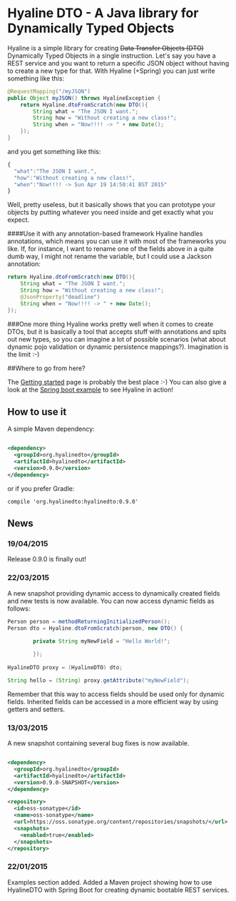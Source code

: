 Hyaline DTO - A Java library for Dynamically Typed Objects 
=====================

Hyaline is a simple library for creating ~~Data Transfer Objects (DTO)~~ Dynamically Typed Objects in a single instruction.
Let's say you have a REST service and you want to return a specific JSON object without having to create a new type for that.
With Hyaline (+Spring) you can just write something like this:

```java
@RequestMapping("/myJSON")
public Object myJSON() throws HyalineException {
	return Hyaline.dtoFromScratch(new DTO(){
		String what = "The JSON I want.";
		String how = "Without creating a new class!";
		String when = "Now!!!! -> " + new Date();
	});
}
```
and you get something like this: 

```javascript
{
  "what":"The JSON I want.",
  "how":"Without creating a new class!",
  "when":"Now!!!! -> Sun Apr 19 14:50:41 BST 2015"
}
```
Well, pretty useless, but it basically shows that you can prototype your objects by putting whatever you need inside and get exactly what you expect.

####Use it with any annotation-based framework
Hyaline handles annotations, which means you can use it with most of the frameworks you like.
If, for instance, I want to rename one of the fields above in a quite dumb way, I might not rename the variable, but I could use a Jackson annotation:  

```java
return Hyaline.dtoFromScratch(new DTO(){
	String what = "The JSON I want.";
	String how = "Without creating a new class!";
	@JsonProperty("deadline")
	String when = "Now!!!! -> " + new Date();
});
```

###One more thing 
Hyaline works pretty well when it comes to create DTOs, but it is basically a tool that accepts stuff with annotations and spits out new types, so you can imagine a lot of possible scenarios (what about dynamic pojo validation or dynamic persistence mappings?). Imagination is the limit :-) 

##Where to go from here?

The [Getting started](https://github.com/Bluesoul/hyaline-dto/wiki/Getting-started) page is probably the best place :-)
You can also give a look at the [Spring boot example](https://github.com/Bluesoul/hyaline-dto/tree/master/hyaline-dto-examples) to see Hyaline in action!

## How to use it

A simple Maven dependency:

```xml

<dependency>
  <groupId>org.hyalinedto</groupId>
  <artifactId>hyalinedto</artifactId>
  <version>0.9.0</version>
</dependency>

```
or if you prefer Gradle:

```compile 'org.hyalinedto:hyalinedto:0.9.0' ``` 

## News
### 19/04/2015
Release 0.9.0 is finally out! 

### 22/03/2015

A new snapshot providing dynamic access to dynamically created fields and new tests is now available.
You can now access dynamic fields as follows:

```java
Person person = methodReturningInitializedPerson();
Person dto = Hyaline.dtoFromScratch(person, new DTO() {
	
		private String myNewField = "Hello World!";

		});
		
HyalineDTO proxy = (HyalineDTO) dto;		

String hello = (String) proxy.getAttribute("myNewField");

```

Remember that this way to access fields should be used only for dynamic fields.
Inherited fields can be accessed in a more efficient way by using getters and setters.


### 13/03/2015

A new snapshot containing several bug fixes is now available.

```xml

<dependency>
  <groupId>org.hyalinedto</groupId>
  <artifactId>hyalinedto</artifactId>
  <version>0.9.0-SNAPSHOT</version>
</dependency>

<repository>
  <id>oss-sonatype</id>
  <name>oss-sonatype</name>
  <url>https://oss.sonatype.org/content/repositories/snapshots/</url>
  <snapshots>
    <enabled>true</enabled>
  </snapshots>
</repository>

```
### 22/01/2015

Examples section added. 
Added a Maven project showing how to use HyalineDTO with Spring Boot for creating dynamic bootable REST services. 


